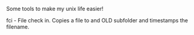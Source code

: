 Some tools to make my unix life easier!

fci	- File check in. Copies a file to and OLD subfolder and timestamps the filename.
